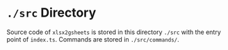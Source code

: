 # `./src` Directory

Source code of `xlsx2gsheets` is stored in this directory `./src` with the entry point of `index.ts`. Commands are stored in `./src/commands/`.
